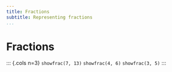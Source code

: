 ```yaml
---
title: Fractions
subtitle: Representing fractions
...
```


# Fractions

::: {.cols n=3}
`showfrac(7, 13)`
`showfrac(4, 6)`
`showfrac(3, 5)`
:::
